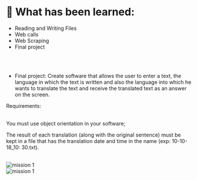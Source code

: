 <h1> 🔭 What has been learned: </h1>

- Reading and Writing Files
- Web calls
- Web Scraping
- Final project

<br>
<br>

- Final project:
Create software that allows the user to enter a text, the language in which the text is written and also the language into which he wants to translate the text and receive the translated text as an answer on the screen.

Requirements:

<br>
You must use object orientation in your software;

The result of each translation (along with the original sentence) must be kept in a file that has the translation date and time in the name (exp: 10-10-18_10: 30.txt).

<br>

<img src="mission1.png" alt="mission 1">

<br>

<img src="mission1.gif" alt="mission 1">
